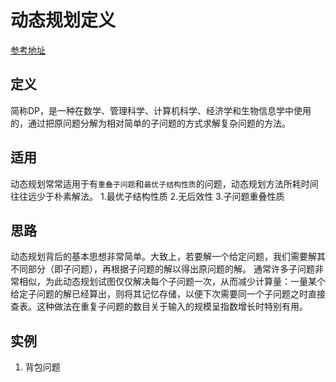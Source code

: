 # 动态规划定义
[参考地址](https://zh.wikipedia.org/wiki/动态规划)
## 定义
简称DP，是一种在数学、管理科学、计算机科学、经济学和生物信息学中使用的，通过把原问题分解为相对简单的子问题的方式求解复杂问题的方法。
## 适用
动态规划常常适用于有`重叠子问题`和`最优子结构性质`的问题，动态规划方法所耗时间往往远少于朴素解法。
1.最优子结构性质
2.无后效性
3.子问题重叠性质
## 思路
动态规划背后的基本思想非常简单。大致上，若要解一个给定问题，我们需要解其不同部分（即子问题），再根据子问题的解以得出原问题的解。
通常许多子问题非常相似，为此动态规划试图仅仅解决每个子问题一次，从而减少计算量：一量某个给定子问题的解已经算出，则将其记忆存储，以便下次需要同一个子问题之时直接查表。这种做法在重复子问题的数目关于输入的规模呈指数增长时特别有用。
## 实例
1. 背包问题
